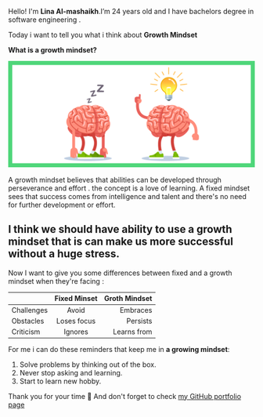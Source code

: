 Hello! I'm **Lina Al-mashaikh**.I’m 24 years old and I have bachelors degree in software engineering . 

Today i want to tell you what i think about **Growth Mindset**

**What is a growth mindset?**

![](fixed-vs-growth-mindset-blog-header-2.png)

A growth mindset believes that abilities can be developed through perseverance and effort .
the concept is a love of learning.
A fixed mindset sees that success comes from  intelligence and talent and there's no need for further development or effort.

I think we should have ability to use a growth mindset that is can make us more successful without a huge stress.
-
Now I want to give you some differences between fixed and a growth mindset when they're facing :


||Fixed Minset | Groth Mindset |
| :------------- | :----------: | -----------: |
|Challenges |Avoid  |Embraces |
|Obstacles  |Loses focus |Persists |
|Criticism  |Ignores |Learns from |

For me i can do these reminders that keep me in **a growing mindset**:
1. Solve problems by thinking out of the box.
2. Never stop asking and learning.
3. Start to learn new hobby.

Thank you for your time :purple_heart: And don't forget to check [my GitHub portfolio page ](https://github.com/Lina-yousef)


